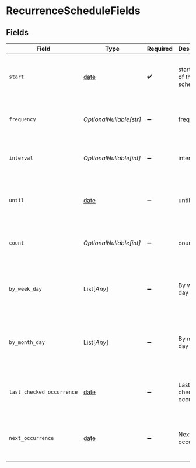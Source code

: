 # RecurrenceScheduleFields


## Fields

| Field                                                                                   | Type                                                                                    | Required                                                                                | Description                                                                             | Example                                                                                 |
| --------------------------------------------------------------------------------------- | --------------------------------------------------------------------------------------- | --------------------------------------------------------------------------------------- | --------------------------------------------------------------------------------------- | --------------------------------------------------------------------------------------- |
| `start`                                                                                 | [date](https://docs.python.org/3/library/datetime.html#date-objects)                    | :heavy_check_mark:                                                                      | start time of the schedule                                                              | {<br/>"summary": "Sample start time",<br/>"value": "2020-08-06 10:56:20Z"<br/>}         |
| `frequency`                                                                             | *OptionalNullable[str]*                                                                 | :heavy_minus_sign:                                                                      | frequency                                                                               | {<br/>"summary": "Sample frequency",<br/>"value": "yearly"<br/>}                        |
| `interval`                                                                              | *OptionalNullable[int]*                                                                 | :heavy_minus_sign:                                                                      | interval                                                                                | {<br/>"summary": "Sample interval",<br/>"value": 1<br/>}                                |
| `until`                                                                                 | [date](https://docs.python.org/3/library/datetime.html#date-objects)                    | :heavy_minus_sign:                                                                      | until                                                                                   | {<br/>"summary": "Sample until time",<br/>"value": "2025-08-06 10:56:20Z"<br/>}         |
| `count`                                                                                 | *OptionalNullable[int]*                                                                 | :heavy_minus_sign:                                                                      | count                                                                                   | {<br/>"summary": "Sample count",<br/>"value": 3<br/>}                                   |
| `by_week_day`                                                                           | List[*Any*]                                                                             | :heavy_minus_sign:                                                                      | By week day                                                                             | {<br/>"summary": "Sample week day",<br/>"value": [<br/>"MO"<br/>]<br/>}                 |
| `by_month_day`                                                                          | List[*Any*]                                                                             | :heavy_minus_sign:                                                                      | By month day                                                                            | {<br/>"summary": "Sample month day",<br/>"value": [<br/>5<br/>]<br/>}                   |
| `last_checked_occurrence`                                                               | [date](https://docs.python.org/3/library/datetime.html#date-objects)                    | :heavy_minus_sign:                                                                      | Last checked occurrence                                                                 | {<br/>"summary": "Sample last_checked_occurrence",<br/>"value": "2020-08-07 11:46:46.094451Z"<br/>} |
| `next_occurrence`                                                                       | [date](https://docs.python.org/3/library/datetime.html#date-objects)                    | :heavy_minus_sign:                                                                      | Next occurrence                                                                         | {<br/>"summary": "Sample next_occurrence",<br/>"value": "2020-08-07 12:46:46.094451Z"<br/>} |